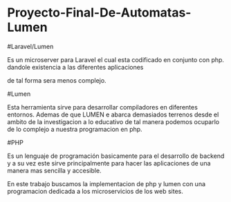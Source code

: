 # Proyecto-Final-De-Automatas-Lumen

#Laravel/Lumen

Es un microserver para Laravel el cual esta codificado en conjunto con php. dandole existencia a las diferentes aplicaciones

de tal forma sera menos complejo.

#Lumen 

Esta herramienta sirve para desarrollar compiladores en diferentes entornos.
Ademas de que LUMEN  e abarca demasiados terrenos desde el ambito de la investigacion a lo educativo
de tal manera podemos ocuparlo de lo complejo a nuestra programacion en php.

#PHP

Es un lenguaje de programación  basicamente para el desarrollo de backend y a su vez este sirve 
principalmente  para hacer las aplicaciones de una manera mas sencilla y accesible.


En este trabajo buscamos la implementacion de php y lumen con una programacion dedicada a los microservicios de los web sites.
